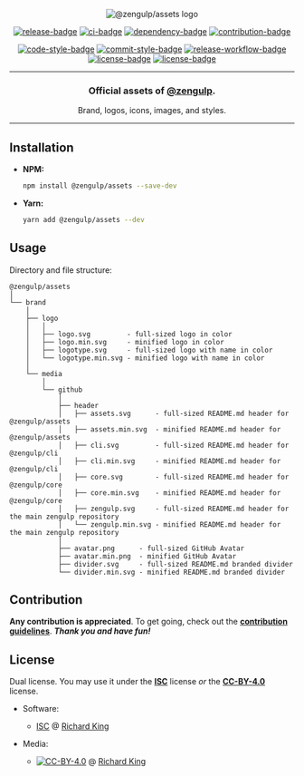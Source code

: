 <!-- Logo -->
<p align="center">
  <img src="https://cdn.jsdelivr.net/npm/@zengulp/assets/brand/media/github/header/assets.min.svg" alt="@zengulp/assets logo" />
</p>

<!-- Badges - 1st row -->
<p align="center">
  <!-- NPM badge -->
  <a href="https://www.npmjs.com/package/@zengulp/assets"><img src="https://img.shields.io/npm/v/@zengulp/assets?color=brightgreen&style=flat-square" alt="release-badge"></a>
  <!-- CI badge -->
  <a href="https://github.com/zengulp/assets/actions?query=workflow%3Aci"><img src="https://github.com/zengulp/assets/workflows/ci/badge.svg?style=flat-square" alt="ci-badge"></a>
  <!-- Dependency badge -->
  <a href="https://libraries.io/github/zengulp/assets"><img src="https://img.shields.io/badge/dependabot-enabled-brightgreen.svg?style=flat-square" alt="dependency-badge"></a>
  <!-- Contribution badge -->
  <a href="https://github.com/zengulp/assets/blob/master/.github/CONTRIBUTING.md"><img src="https://img.shields.io/badge/PRs-welcome-brightgreen.svg?style=flat-square" alt="contribution-badge"></a>
</p>

<!-- Badges - 2nd row -->
<p align="center">
  <!-- Code style badge -->
  <a href="https://standardjs.com"><img src="https://img.shields.io/badge/style-standardjs-f1d300.svg?style=flat-square" alt="code-style-badge"></a>
  <!-- Commit style badge -->
  <a href="https://commitizen.github.io/cz-cli"><img src="https://img.shields.io/badge/commit-commitizen-fe7d37.svg?style=flat-square" alt="commit-style-badge"></a>
  <!-- Release workflow badge -->
  <a href="https://semantic-release.gitbook.io/semantic-release"><img src="https://img.shields.io/badge/release-semantic--release-e10079.svg?style=flat-square" alt="release-workflow-badge"></a>
  <!-- License badge 1 -->
  <a href="https://github.com/zengulp/assets/blob/master/LICENSE.md"><img src="https://img.shields.io/badge/license-ISC-blue.svg?style=flat-square" alt="license-badge"></a>
  <!-- License badge 2 -->
  <a href="https://github.com/zengulp/assets/blob/master/LICENSE.md#creative-commons-attribution-40-international-public-license"><img src="https://img.shields.io/badge/license-CC--BY--4.0-blue.svg?style=flat-square" alt="license-badge"></a>  
</p>

---

<h3 align="center">
  Official assets of <b><a href="https://github.com/zengulp">@zengulp</a></b>.
</h3>

<p align="center">
  Brand, logos, icons, images, and styles.
</p>

---

## Installation

- **NPM:**

  ```bash
  npm install @zengulp/assets --save-dev
  ```

- **Yarn:**

  ```bash
  yarn add @zengulp/assets --dev
  ```

## Usage

Directory and file structure:

```
@zengulp/assets
│
└── brand
    │
    ├── logo
    │   │
    │   ├── logo.svg         - full-sized logo in color
    │   ├── logo.min.svg     - minified logo in color
    │   ├── logotype.svg     - full-sized logo with name in color
    │   └── logotype.min.svg - minified logo with name in color
    │
    └── media
        │
        └── github
            │
            ├── header
            │   ├── assets.svg      - full-sized README.md header for @zengulp/assets
            │   ├── assets.min.svg  - minified README.md header for @zengulp/assets
            │   ├── cli.svg         - full-sized README.md header for @zengulp/cli
            │   ├── cli.min.svg     - minified README.md header for @zengulp/cli
            │   ├── core.svg        - full-sized README.md header for @zengulp/core
            │   ├── core.min.svg    - minified README.md header for @zengulp/core
            │   ├── zengulp.svg     - full-sized README.md header for the main zengulp repository
            │   └── zengulp.min.svg - minified README.md header for the main zengulp repository
            │
            ├── avatar.png      - full-sized GitHub Avatar
            ├── avatar.min.png  - minified GitHub Avatar
            ├── divider.svg     - full-sized README.md branded divider
            └── divider.min.svg - minified README.md branded divider
```

## Contribution

**Any contribution is appreciated**. To get going, check out the 
[**contribution guidelines**][url-contrib-doc]. ***Thank you and have fun!***

## License

Dual license. You may use it under the [**ISC**][url-license-isc] license *or* 
the	[**CC-BY-4.0**][url-license-cc4] license.

- Software:
  - [ISC][url-license-doc-isc] @ [Richard King](https://www.richrdkng.com)

- Media:
  - [![CC-BY-4.0][image-cc4]][url-license-doc-cc4] @ [Richard King](https://www.richrdkng.com)


  <!--- References ============================================================================ -->

  <!--- Images -->
  [image-cc4]: https://i.creativecommons.org/l/by/4.0/88x31.png

  <!--- URLs -->
  [url-license-doc-isc]: https://github.com/zengulp/assets/blob/master/LICENSE.md#isc-license
  [url-license-doc-cc4]: https://github.com/zengulp/assets/blob/master/LICENSE.md#creative-commons-attribution-40-international-public-license  
  [url-license-isc]:     https://choosealicense.com/licenses/isc/
  [url-license-cc4]:     https://creativecommons.org/licenses/by/4.0/
  [url-contrib-doc]:     https://github.com/zengulp/assets/blob/master/.github/CONTRIBUTING.md
